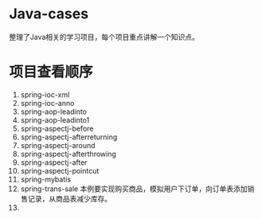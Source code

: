 # Java-cases
整理了Java相关的学习项目，每个项目重点讲解一个知识点。

# 项目查看顺序

1. spring-ioc-xml
2. spring-ioc-anno
3. spring-aop-leadinto
4. spring-aop-leadinto1
5. spring-aspectj-before
6. spring-aspectj-afterreturning
7. spring-aspectj-around
8. spring-aspectj-afterthrowing
9. spring-aspectj-after
10. spring-aspectj-pointcut
11. spring-mybatis
12. spring-trans-sale 本例要实现购买商品，模拟用户下订单，向订单表添加销售记录，从商品表减少库存。
13. 



